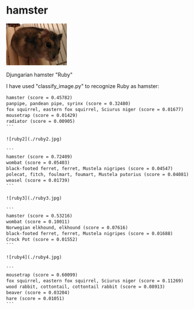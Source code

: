 # hamster

![ruby1](./ruby1.jpg)

Djungarian hamster "Ruby"

I have used "classify_image.py" to recognize Ruby as hamster:

````
hamster (score = 0.45782)
panpipe, pandean pipe, syrinx (score = 0.32480)
fox squirrel, eastern fox squirrel, Sciurus niger (score = 0.01677)
mousetrap (score = 0.01429)
radiator (score = 0.00905)
```

![ruby2](./ruby2.jpg)

```
hamster (score = 0.72409)
wombat (score = 0.05403)
black-footed ferret, ferret, Mustela nigripes (score = 0.04547)
polecat, fitch, foulmart, foumart, Mustela putorius (score = 0.04081)
weasel (score = 0.01739)
```

![ruby3](./ruby3.jpg)

```
hamster (score = 0.53216)
wombat (score = 0.10011)
Norwegian elkhound, elkhound (score = 0.07616)
black-footed ferret, ferret, Mustela nigripes (score = 0.01688)
Crock Pot (score = 0.01552)
```

![ruby4](./ruby4.jpg)

```
mousetrap (score = 0.60099)
fox squirrel, eastern fox squirrel, Sciurus niger (score = 0.11269)
wood rabbit, cottontail, cottontail rabbit (score = 0.08913)
beaver (score = 0.03204)
hare (score = 0.01051)
```

